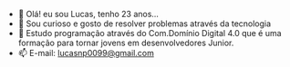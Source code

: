 - 👋 Olá! eu sou Lucas, tenho 23 anos...
- 👀 Sou curioso e gosto de resolver problemas através da tecnologia
- 🌱 Estudo programação através do Com.Domínio Digital 4.0 que é uma formação para tornar jovens em desenvolvedores Junior.
- 📫 E-mail: lucasnp0099@gmail.com
